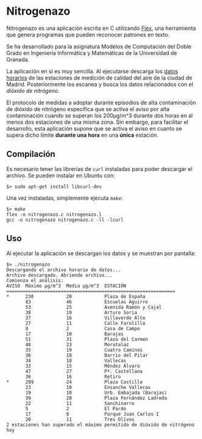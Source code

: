# Nitrogenazo

Nitrogenazo es una aplicación escrita en C utilizando [Flex](https://github.com/westes/flex), una herramienta que genera programas que pueden reconocer patrones en texto.

Se ha desarrollado para la asignatura Modelos de Computación del Doble Grado en Ingeniería Informática y Matemáticas de la Universidad de Granada.

La aplicación en sí es muy sencilla. Al ejecutarse descarga los [datos horarios](http://www.mambiente.munimadrid.es/opendata/horario.txt) de las estaciones de medición de calidad del aire de la ciudad de Madrid. Posteriormente los escanea y busca los datos relacionados con el *dióxido de nitrógeno*.

El protocolo de medidas a adoptar durante episodios de alta contaminación de dióxido de nitrógeno especifica que se activa el aviso por alta contaminación cuando se superan los 200µg/m^3 durante dos horas en al menos dos estaciones de una misma zona. Sin embargo, para facilitar el desarrollo, esta aplicación supone que se activa el aviso en cuanto se supera dicho límite **durante una hora** en una **única** estación.

## Compilación

Es necesario tener las librerías de `curl` instaladas para poder descargar el archivo. Se pueden instalar en Ubuntu con:

```
$> sudo apt-get install libcurl-dev
```

Una vez instaladas, simplemente ejecuta `make`:

```
$> make
flex -o nitrogenazo.c nitrogenazo.l
gcc -o nitrogenazo nitrogenazo.c -ll -lcurl
```

## Uso

Al ejecutar la aplicación se descargan los datos y se muestran por pantalla:

```
$> ./nitrogenazo
Descargando el archivo horario de datos...
Archivo descargado. Abriendo archivo...
Comienza el análisis:
AVISO  Máximo µg/m^3  Media µg/m^3  ESTACIÓN
==============================================================
*      230            20            Plaza de España
       83             46            Escuelas Aguirre
       53             25            Avenida Ramón y Cajal
       38             19            Arturo Soria
       37             16            Villaverde Alto
       27             11            Calle Farolillo
       8              2             Casa de Campo
       17             10            Barajas
       51             31            Plaza del Carmen
       48             23            Moratalaz
       35             19            Cuatro Caminos
       36             18            Barrio del Pilar
       34             18            Vallecas
       33             15            Méndez Álvaro
       47             27            Pº. Castellana
       36             16            Retiro
*      209            24            Plaza Castilla
       23             10            Ensanche Vallecas
       19             10            Urb. Embajada (Barajas)
       39             20            Plaza Fernández Ladreda
       22             11            Sanchinarro
       5              2             El Pardo
       17             8             Parque Juan Carlos I
       20             11            Tres Olivos
2 estaciones han superado el máximo permitido de dióxido de nitrógeno hoy
```
